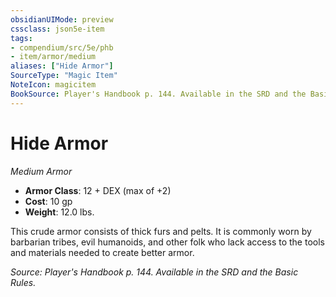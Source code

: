 ```yaml
---
obsidianUIMode: preview
cssclass: json5e-item
tags:
- compendium/src/5e/phb
- item/armor/medium
aliases: ["Hide Armor"]
SourceType: "Magic Item"
NoteIcon: magicitem
BookSource: Player's Handbook p. 144. Available in the SRD and the Basic Rules.
---
```

# Hide Armor
*Medium Armor*  

- **Armor Class**: 12 + DEX (max of +2)
- **Cost**: 10 gp
- **Weight**: 12.0 lbs.

This crude armor consists of thick furs and pelts. It is commonly worn by barbarian tribes, evil humanoids, and other folk who lack access to the tools and materials needed to create better armor.

*Source: Player's Handbook p. 144. Available in the SRD and the Basic Rules.*